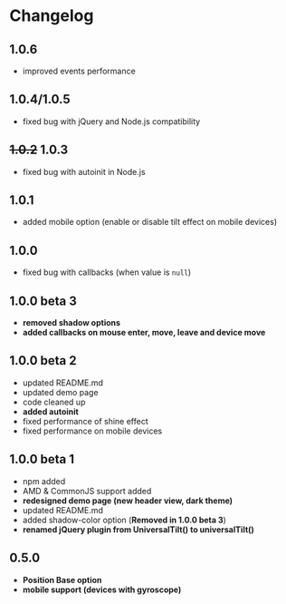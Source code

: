 # Changelog

## 1.0.6
* improved events performance

## 1.0.4/1.0.5
* fixed bug with jQuery and Node.js compatibility

## ~~1.0.2~~ 1.0.3
* fixed bug with autoinit in Node.js

## 1.0.1
* added mobile option (enable or disable tilt effect on mobile devices)

## 1.0.0
* fixed bug with callbacks (when value is `null`)

## 1.0.0 beta 3
* **removed shadow options**
* **added callbacks on mouse enter, move, leave and device move**

## 1.0.0 beta 2
* updated README.md
* updated demo page
* code cleaned up
* **added autoinit**
* fixed performance of shine effect
* fixed performance on mobile devices

## 1.0.0 beta 1
* npm added
* AMD & CommonJS support added
* **redesigned demo page (new header view, dark theme)**
* updated README.md
* added shadow-color option (**Removed in 1.0.0 beta 3**)
* **renamed jQuery plugin from UniversalTilt() to universalTilt()**

## 0.5.0
* **Position Base option**
* **mobile support (devices with gyroscope)**
